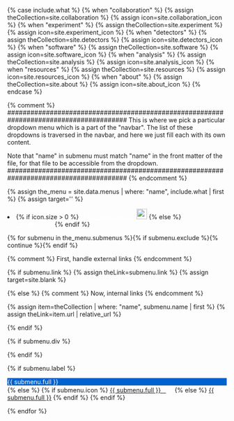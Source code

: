 {% case include.what %}
{% when "collaboration" %}	{% assign theCollection=site.collaboration %} {% assign icon=site.collaboration_icon %}
{% when "experiment" %}		{% assign theCollection=site.experiment %} {% assign icon=site.experiment_icon %}
{% when "detectors" %}		{% assign theCollection=site.detectors %}  {% assign icon=site.detectors_icon %}
{% when "software" %}		{% assign theCollection=site.software %}   {% assign icon=site.software_icon %}
{% when "analysis" %}		{% assign theCollection=site.analysis %}   {% assign icon=site.analysis_icon %}
{% when "resources" %}		{% assign theCollection=site.resources %}  {% assign icon=site.resources_icon %}
{% when "about" %}		{% assign theCollection=site.about %}      {% assign icon=site.about_icon %}
{% endcase %}

{% comment %}
#######################################################################################
This is where we pick a particular dropdown menu which is a part
of the "navbar". The list of these dropdowns is traversed in the navbar,
and here we just fill each with its own content.

Note that "name" in submenu must match "name" in the front matter of the file, for
that file to be accessible from the dropdown.
#######################################################################################
{% endcomment %}

{% assign the_menu = site.data.menus | where: "name", include.what | first %}
{% assign target='' %}

<li class="nav-item dropdown px-4">
  {% if icon.size > 0 %}
  <a class="nav-link dropdown-toggle" href="#" id="navbarDropdown" role="button" data-toggle="dropdown" aria-haspopup="true" aria-expanded="false" style="color: #fff;">{{ the_menu.full }}&nbsp;&nbsp;<img src="{{ icon | relative_url }}" height="24" width="24"></a>
  {% else %}
  <a class="nav-link dropdown-toggle" href="#" id="navbarDropdown" role="button" data-toggle="dropdown" aria-haspopup="true" aria-expanded="false" style="color: #fff;">{{ the_menu.full }}</a>
  {% endif %}
  
<div class="dropdown-menu" aria-labelledby="navbarDropdown">

{% for submenu in the_menu.submenus %}{% if submenu.exclude %}{% continue %}{% endif %}

{% comment %}
First, handle external links
{% endcomment %}

{% if submenu.link %}
{% assign theLink=submenu.link %}
{% assign target=site.blank %}

{% else %}
{% comment %}
Now, internal links
{% endcomment %}

{% assign item=theCollection | where: "name", submenu.name | first %}
{% assign theLink=item.url | relative_url %}

{% endif %}

{% if submenu.div %}<div class="dropdown-divider"></div>{% endif %}

{% if submenu.label %}
<div class="dropdown-item" style="color: #fff; background-color: #0062cc;">{{ submenu.full }}</div>
{% else %}
{% if submenu.icon %}
<a class="dropdown-item" href="{{ theLink }}" {{ target }}>{{ submenu.full }} &nbsp; <img src="{{ submenu.icon | relative_url}}" height="16"/></a>
{% else %}
<a class="dropdown-item" href="{{ theLink }}" {{ target }}>{{ submenu.full }}</a>
{% endif %}
{% endif %}

{% endfor %}

</div>
</li>

